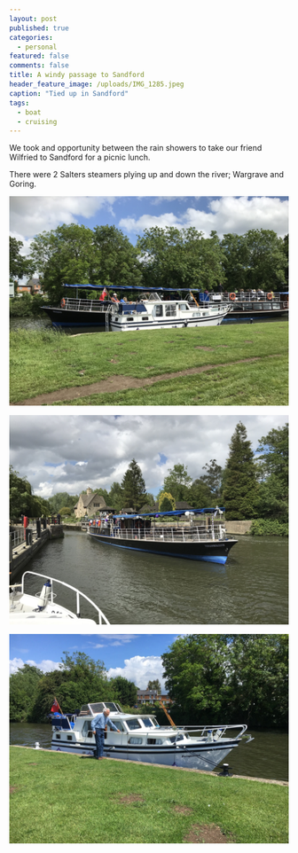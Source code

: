 ```yaml
---
layout: post
published: true
categories:
  - personal
featured: false
comments: false
title: A windy passage to Sandford
header_feature_image: /uploads/IMG_1285.jpeg
caption: "Tied up in Sandford"
tags:
  - boat
  - cruising
---
```

We took and opportunity between the rain showers to take our friend Wilfried to Sandford for a picnic lunch.

There were 2 Salters steamers plying up and down the river; Wargrave and Goring.

![Salters steamer 'Goring' passing by](/uploads/IMG_1289.jpeg "Salters steamer 'Goring' passing by")

![Salters steamer 'Wargrave leaving Iffley Lock' passing by](/uploads/IMG_1292.jpeg "Salters steamer 'Wargrave leaving Iffley Lock' passing by")

![I seem to be listing to port](/uploads/IMG_2344.jpg "I seem to be listing to port")
